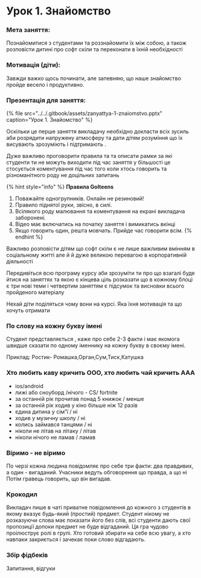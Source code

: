 # Урок 1. Знайомство

### Мета заняття:

Познайомитися з студентами та роззнайомити їх між собою, а також розповісти дитині про софт скіли та переконати в їхній необхідності

### **Мотивація \(діти\):** 

Завжди важко щось починати, але запевняю, що наше знайомство пройде весело і продуктивно.

### Презентація для заняття:

{% file src="../../.gitbook/assets/zanyattya-1-znaiomstvo.pptx" caption="Урок 1. Знайомство" %}

Оскільки це перше заняття викладачу необхідно докласти всіх зусиль аби розрядити напружену атмосферу та дати дітям розуміння що їх висувають зрозуміють і підтримають. 

Дуже важливо проговорити правила та та описати рамки за які студенти ти не можуть виходити під час заняття у більшості це стосується коментування під час того коли хтось говорить та різноманітного роду не доцільних запитань



{% hint style="info" %}
**Правила GoIteens**

1. Поважайте одногрупників. Онлайн не резиновий! 
2. Правило піднятої руки, звісно, в силі.
3. Всілякого роду малювання та коментування на екрані викладача заборонені. 
4. Відео має включатись на початку заняття і вимикатись вкінці
5. Якщо говорить один, решта мовчать. Прийде час говорити всім.
{% endhint %}

Важливо розповісти дітям що софт скіли є не лише важливим вмінням в соціальному житті але й й дуже великою перевагою в корпоративній діяльності

Передивіться всю програму курсу аби зрозуміти ти про що взагалі буде йтися на заняттях та якою є кінцева ціль розказати що в кожному блоці є три нові теми і четвертим заняттям є підсумок та висновки всього пройденого матеріалу

Нехай діти поділяться чому вони на курсі. Яка їхня мотивація та що хочуть отримати

### **По слову на кожну букву імені**

Студент представляється , каже про себе 2-3 факти і має якомога швидше сказати по одному іменнику на кожну букву в своєму імені.

Приклад: Ростик- Ромашка,Орган,Сум,Тиск,Катушка

### **Хто любить каву кричить ООО, хто любить чай кричить ААА**

* ios/android
* лижі або сноуборд /нічого - CS/ fortnite
* за останній рік прочитав понад 5 книжок / менше
* за останній рік ходив у кіно більше ніж 12 разів
* єдина дитина у сім”ї / ні
* ходив у музичну школу / ні
* колись займався танцями / ні
* ніколи не літав на літаку / літав
* ніколи нічого не ламав / ламав

### **Віримо - не віримо**

По черзі кожна людина повідомляє про себе три факти: два правдивих, а один - вигаданий. Учасники ведуть обговорення що правда, а що ні Потім гравець говорить, що він вигадав.

### **Крокодил**

Викладач пише в чаті приватне повідомлення до кожного з студентів в якому вказує будь-який \(простий\) предмет. Студент нікому не розказуючи слова має показати його без слів, всі студенти дають свої пропозиції допоки предмет не буде відгаданий. Ця гра чудово проілюструє ролі в групі. Хто готовий збирати на себе всю увагу, а хто навпаки закриється і зачекає поки слово відгадають.

### **Збір фідбеків**

Запитання, відгуки

